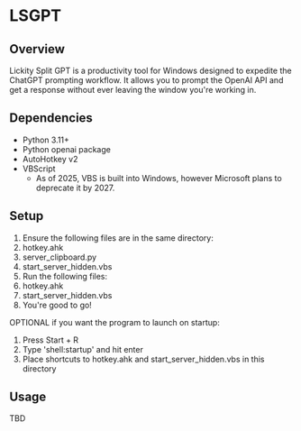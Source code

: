 # LSGPT

## Overview

Lickity Split GPT is a productivity tool for Windows designed to expedite the ChatGPT prompting workflow. It allows you to prompt the OpenAI API and get a response without ever leaving the window you're working in.

## Dependencies

 - Python 3.11+
 - Python openai package
 - AutoHotkey v2
 - VBScript
   - As of 2025, VBS is built into Windows, however Microsoft plans to deprecate it by 2027.

## Setup

1. Ensure the following files are in the same directory:
  1. hotkey.ahk
  2. server_clipboard.py
  3. start_server_hidden.vbs
2. Run the following files:
  1. hotkey.ahk
  2. start_server_hidden.vbs
3. You're good to go!

OPTIONAL if you want the program to launch on startup:
1. Press Start + R
2. Type 'shell:startup' and hit enter
3. Place shortcuts to hotkey.ahk and start_server_hidden.vbs in this directory
 
## Usage

TBD

